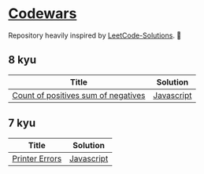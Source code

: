 # [Codewars](https://www.codewars.com/)

Repository heavily inspired by [LeetCode-Solutions](https://github.com/kamyu104/LeetCode-Solutions). 💪

## 8 kyu

| Title                                                                                         | Solution                                                     |
| --------------------------------------------------------------------------------------------- | ------------------------------------------------------------ |
| [Count of positives sum of negatives](https://www.codewars.com/kata/576bb71bbbcf0951d5000044) | [Javascript](./8-kyu/count-of-positives-sum-of-negatives.js) |

## 7 kyu

| Title                                                                    | Solution                                |
| ------------------------------------------------------------------------ | --------------------------------------- |
| [Printer Errors](https://www.codewars.com/kata/56541980fa08ab47a0000040) | [Javascript](./7-kyu/printer-errors.js) |
